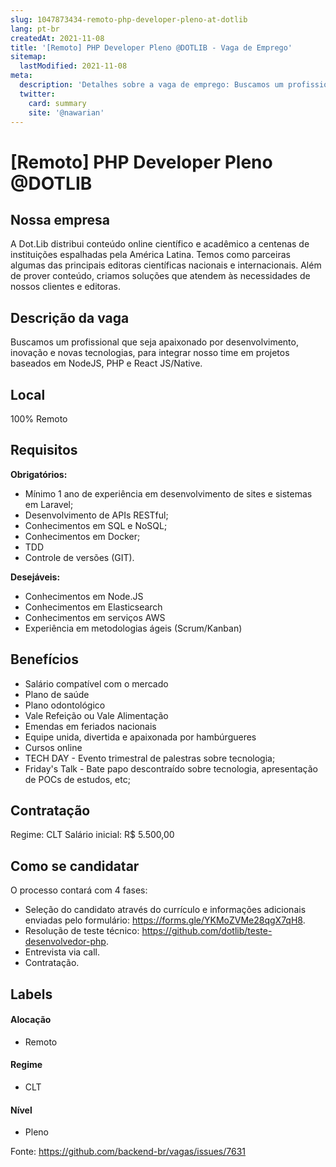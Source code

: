 ```yaml
---
slug: 1047873434-remoto-php-developer-pleno-at-dotlib
lang: pt-br
createdAt: 2021-11-08
title: '[Remoto] PHP Developer Pleno @DOTLIB - Vaga de Emprego'
sitemap:
  lastModified: 2021-11-08
meta:
  description: 'Detalhes sobre a vaga de emprego: Buscamos um profissional que seja apaixonado por desenvolvimento, inovação e novas tecnologias, para integrar nosso time em projetos baseados em NodeJS, PHP e React JS/Native.'
  twitter:
    card: summary
    site: '@nawarian'
---
```


# [Remoto] PHP Developer Pleno @DOTLIB

<!-- 
==================================================
POR FAVOR, SÓ POSTE SE A VAGA FOR PARA BACK-END!

Não faça distinção de gênero no título da vaga.

Use: "Back-End Developer" ao invés de 
"Desenvolvedor Back-End" \o/

Exemplo: `[São Paulo] Back-End Developer @ NOME DA EMPRESA`
==================================================
-->

## Nossa empresa

A Dot.Lib distribui conteúdo online científico e acadêmico a centenas de instituições espalhadas pela América Latina. Temos como parceiras algumas das principais editoras científicas nacionais e internacionais. Além de prover conteúdo, criamos soluções que atendem às necessidades de nossos clientes e editoras.

## Descrição da vaga

Buscamos um profissional que seja apaixonado por desenvolvimento, inovação e novas tecnologias, para integrar nosso time em projetos baseados em NodeJS, PHP e React JS/Native.

## Local

100% Remoto

## Requisitos

**Obrigatórios:**
- Mínimo 1 ano de experiência em desenvolvimento de sites e sistemas em Laravel;
- Desenvolvimento de APIs RESTful;
- Conhecimentos em SQL e NoSQL;
- Conhecimentos em Docker;
- TDD
- Controle de versões (GIT).

**Desejáveis:**
- Conhecimentos em Node.JS
- Conhecimentos em Elasticsearch
- Conhecimentos em serviços AWS
- Experiência em metodologias ágeis (Scrum/Kanban)

## Benefícios

- Salário compatível com o mercado
- Plano de saúde
- Plano odontológico
- Vale Refeição ou Vale Alimentação
- Emendas em feriados nacionais
- Equipe unida, divertida e apaixonada por hambúrgueres
- Cursos online
- TECH DAY - Evento trimestral de palestras sobre tecnologia;
- Friday's Talk - Bate papo descontraído sobre tecnologia, apresentação de POCs de estudos, etc;

## Contratação

Regime: CLT
Salário inicial: R$ 5.500,00

## Como se candidatar

O processo contará com 4 fases:

- Seleção do candidato através do currículo e informações adicionais enviadas pelo formulário: https://forms.gle/YKMoZVMe28qgX7qH8.
- Resolução de teste técnico: https://github.com/dotlib/teste-desenvolvedor-php.
- Entrevista via call.
- Contratação.

## Labels
<!-- retire os labels que não fazem sentido à vaga -->

#### Alocação
- Remoto

#### Regime
- CLT

#### Nível
- Pleno

Fonte: https://github.com/backend-br/vagas/issues/7631